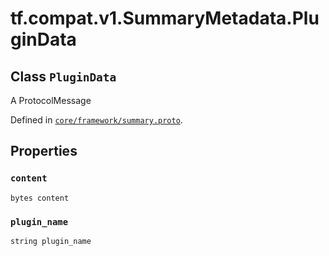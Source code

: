 <div itemscope itemtype="http://developers.google.com/ReferenceObject">
<meta itemprop="name" content="tf.compat.v1.SummaryMetadata.PluginData" />
<meta itemprop="path" content="Stable" />
<meta itemprop="property" content="content"/>
<meta itemprop="property" content="plugin_name"/>
</div>

# tf.compat.v1.SummaryMetadata.PluginData

## Class `PluginData`

A ProtocolMessage





Defined in [`core/framework/summary.proto`](/code/stable/tensorflow/core/framework/summary.proto).

<!-- Placeholder for "Used in" -->


## Properties

<h3 id="content"><code>content</code></h3>

`bytes content`


<h3 id="plugin_name"><code>plugin_name</code></h3>

`string plugin_name`




